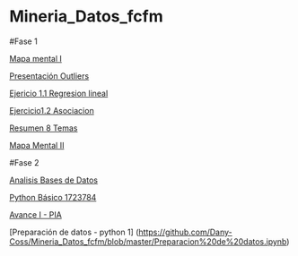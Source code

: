 # Mineria_Datos_fcfm
#Fase 1

[Mapa mental I](https://github.com/Dany-Coss/Mineria_Datos_fcfm/blob/master/MapaMental_1_1723784.pdf)


[Presentación Outliers](https://github.com/wendybazua/mineriadedatos/blob/master/Presentación_Outliers_Equipo%20%233.pdf)


[Ejericio 1.1 Regresion lineal](https://github.com/Dany-Coss/Mineria_Datos_fcfm/blob/master/Ejercicio_1.2_Asociaci%C3%B3n%20-%20Jupyter%20Notebook.pdf)


[Ejercicio1.2 Asociacion](https://github.com/Dany-Coss/Mineria_Datos_fcfm/blob/master/Ejercicio_1.2_Asociaci%C3%B3n%20-%20Jupyter%20Notebook.pdf)


[Resumen 8 Temas](https://github.com/Dany-Coss/Mineria_Datos_fcfm/blob/master/Resumenes.pdf)


[Mapa Mental II](https://github.com/Dany-Coss/Mineria_Datos_fcfm/blob/master/MapaMental_2_1723784.pdf)

#Fase 2

[Analisis Bases de Datos](https://github.com/Dany-Coss/Mineria_Datos_fcfm/blob/master/AnalisisBD_1723784.pdf)


[Python Básico 1723784](https://github.com/Dany-Coss/Mineria_Datos_fcfm/blob/master/PythonBasico_1723784.ipynb)


[Avance I - PIA](https://github.com/wendybazua/mineriadedatos/blob/master/Avance1-PIA_E13_G03%20.pdf)


[Preparación de datos - python 1] (https://github.com/Dany-Coss/Mineria_Datos_fcfm/blob/master/Preparacion%20de%20datos.ipynb)
